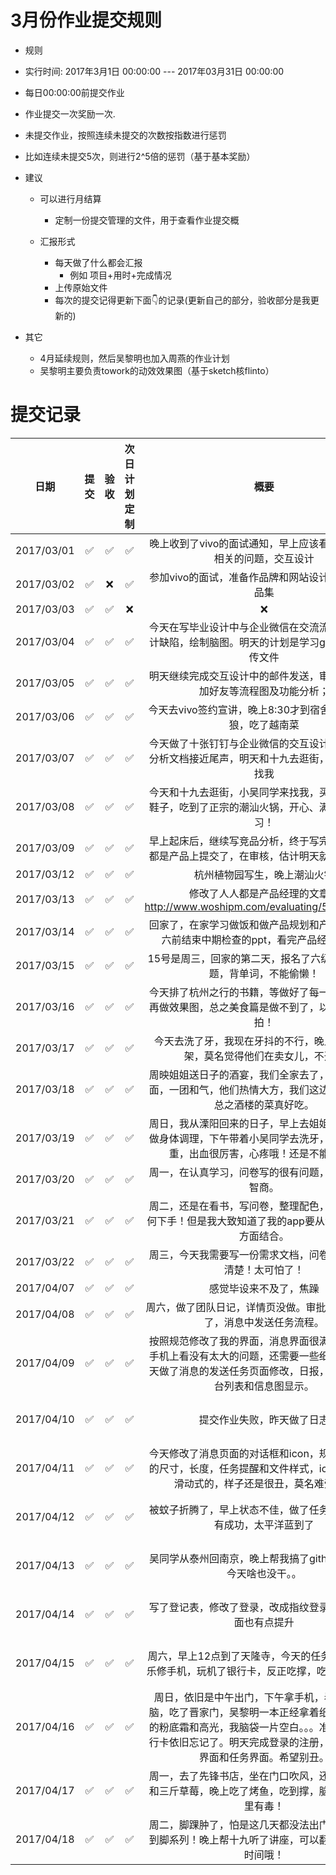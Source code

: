 # 3月份作业提交规则
- 规则
 - 实行时间: 2017年3月1日 00:00:00 --- 2017年03月31日 00:00:00
 - 每日00:00:00前提交作业
 - 作业提交一次奖励一次.
 - 未提交作业，按照连续未提交的次数按指数进行惩罚
  - 比如连续未提交5次，则进行2^5倍的惩罚（基于基本奖励）
  
- 建议
  - 可以进行月结算
    - 定制一份提交管理的文件，用于查看作业提交概
   
  - 汇报形式
    - 每天做了什么都会汇报
      - 例如 项目+用时+完成情况
    - 上传原始文件
    - 每次的提交记得更新下面👇的记录(更新自己的部分，验收部分是我更新的)

- 其它
  - 4月延续规则，然后吴黎明也加入周燕的作业计划
  - 吴黎明主要负责towork的动效效果图（基于sketch核flinto）
  
# 提交记录

| **日期** | **提交** | **验收** | **次日计划定制** | **概要** | **验收人** |
|:-------------:|:-------------:|:-------------:|:-------------:|:----------:|:----------:|
| 2017/03/01 | ✅ | ✅ | ✅ | 晚上收到了vivo的面试通知，早上应该看一些与面试相关的问题，交互设计 | |
| 2017/03/02 | ✅ | ❌ | ✅ | 参加vivo的面试，准备作品牌和网站设计相关的作品品集 | |
| 2017/03/03 | ✅ | ✅ | ❌ | ❌ | |
| 2017/03/04 | ✅ | ✅ | ✅ | 今天在写毕业设计中与企业微信在交流流程方面的设计缺陷，绘制脑图。明天的计划是学习github如何上传文件| |
| 2017/03/05 | ✅ | ✅ | ✅ | 明天继续完成交互设计中的邮件发送，审批，打卡，加好友等流程图及功能分析； | |
| 2017/03/06 | ✅ | ✅ | ✅ | 今天去vivo签约宣讲，晚上8:30才到宿舍，看了金刚狼，吃了越南菜 | |
| 2017/03/07 | ✅ | ✅ | ✅ | 今天做了十张钉钉与企业微信的交互设计比较，竞品分析文档接近尾声，明天和十九去逛街，小吴同学来找我 | |
| 2017/03/08 | ✅ | ✅ | ✅ | 今天和十九去逛街，小吴同学来找我，买到了心爱的鞋子，吃到了正宗的潮汕火锅，开心、满足！明天学习！ | |
| 2017/03/09 | ✅ | ✅ | ✅ | 早上起床后，继续写竞品分析，终于写完了，在人人都是产品上提交了，在审核，估计明天就能给出链接 | |
| 2017/03/12 | ✅ | ✅ | ✅ | 杭州植物园写生，晚上潮汕火锅 | |
| 2017/03/13 | ✅ | ✅ | ✅ | 修改了人人都是产品经理的文章：http://www.woshipm.com/evaluating/589396.html  | |
| 2017/03/14 | ✅ | ✅ | ✅ | 回家了，在家学习做饭和做产品规划和产品设计，周六前结束中期检查的ppt，看完产品经理的书。 | |
| 2017/03/15 | ✅ | ✅ | ✅ | 15号是周三，回家的第二天，报名了六级，还是要做题，背单词，不能偷懒！ | |
| 2017/03/16 | ✅ | ✅ | ✅ | 今天排了杭州之行的书籍，等做好了每一页的内容，再做效果图，总之美食篇是做不到了，以后吃的都要拍！ | |
| 2017/03/17 | ✅ | ✅ | ✅ | 今天去洗了牙，我现在牙抖的不行，晚上和家人吵架，莫名觉得他们在卖女儿，不开心  | |
| 2017/03/18 | ✅ | ✅ | ✅ | 周映姐姐送日子的酒宴，我们全家去了，双方家中见面，一团和气，他们热情大方，我们这边低调沉稳，总之酒楼的菜真好吃。 | |
| 2017/03/19 | ✅ | ✅ | ✅ | 周日，我从溧阳回来的日子，早上去姐姐的店里拔罐做身体调理，下午带着小吴同学去洗牙，牙周炎太严重，出血很厉害，心疼哦！还是不能偷懒！ | |
| 2017/03/20 | ✅ | ✅ | ✅ | 周一，在认真学习，问卷写的很有问题，质疑自己的智商。 | |
| 2017/03/21 | ✅ | ✅ | ✅ | 周二，还是在看书，写问卷，整理配色，我不知道从何下手！但是我大致知道了我的app要从沟通+任务两方面结合。 | |
| 2017/03/22 | ✅ | ✅ | ✅ | 周三，今天我需要写一份需求文档，问卷的内容还不清楚！太可怕了！ | |
| 2017/04/07 | ✅ | ✅ | ✅ | 感觉毕设来不及了，焦躁 | |
| 2017/04/08 | ✅ | ✅ | ✅ | 周六，做了团队日记，详情页没做。审批-报销流程做了，消息中发送任务流程。 | |
| 2017/04/09 | ✅ | ✅ | ✅ | 按照规范修改了我的界面，消息界面很满意，至少在手机上看没有太大的问题，还需要一些细节修改。今天做了消息的发送任务页面修改，日报，明天做工作台列表和信息图显示。| 吴黎明 |
| 2017/04/10 | ✅ | ✅ | ✅ | 提交作业失败，昨天做了日志| 吴黎明 |
| 2017/04/11 | ✅ | ✅ | ✅ | 今天修改了消息页面的对话框和icon，规范了对话框的尺寸，长度，任务提醒和文件样式，icon改成并列滑动式的，样子还是很丑，莫名难受。。。| 吴黎明 |
| 2017/04/12 | ✅ | ✅ | ✅ | 被蚊子折腾了，早上状态不佳，做了任务的修改，没有成功，太平洋蓝到了| 吴黎明 |
| 2017/04/13 | ✅ | ✅ | ✅ | 吴同学从泰州回南京，晚上帮我搞了github的更新，今天啥也没干。。| 吴黎明 |
| 2017/04/14 | ✅ | ✅ | ✅ | 写了登记表，修改了登录，改成指纹登录了，设计页面也有点提升| 吴黎明 |
| 2017/04/15 | ✅ | ✅ | ✅ | 周六，早上12点到了天隆寺，今天的任务就是吃喝玩乐修手机，玩机了银行卡，反正吃撑，吃到想拉屎。。| 吴黎明 |
| 2017/04/16 | ✅ | ✅ | ✅ | 周日，依旧是中午出门，下午拿手机，看了一下电脑，吃了晋家门，吴黎明一本正经拿着纸巾擦我脸上的粉底霜和高光，我脑袋一片空白。。。准备去睡，银行卡依旧忘记了。明天完成登录的注册，任务台的主界面和任务界面。希望别丑。| 吴黎明 |
| 2017/04/17 | ✅ | ✅ | ✅ | 周一，去了先锋书店，坐在门口吹风，还买了百味鸡和三斤草莓，晚上吃了烤鱼，吃到撑，脑子有屎，屎里有毒！| 吴黎明 |
| 2017/04/18 | ✅ | ✅ | ✅ | 周二，脚踝肿了，怕是这几天都没法出门了，走路扭到脚系列！晚上帮十九听了讲座，可以翻墙了，抓紧时间哦！| 吴黎明 |